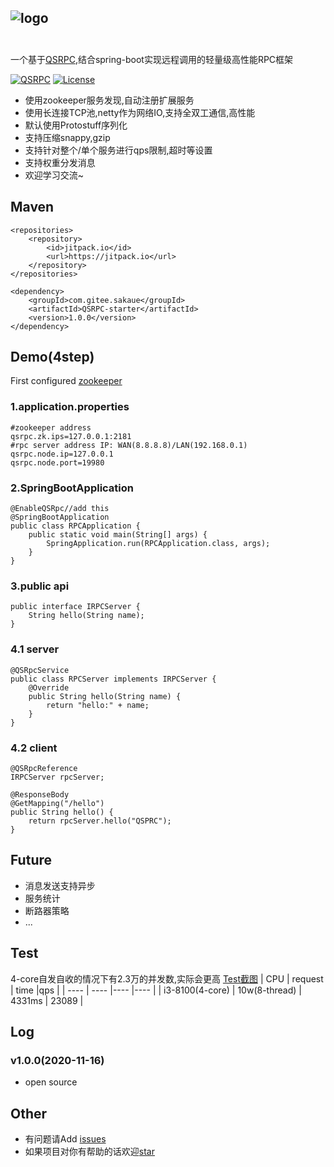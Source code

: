 ![logo][logopng]
<br/>
<br/>
---
一个基于[QSRPC][QSRPC],结合spring-boot实现远程调用的轻量级高性能RPC框架
<br/>

[![QSRPC][QSRPCsvg]][QSRPC]  [![License][licensesvg]][license]

  * 使用zookeeper服务发现,自动注册扩展服务
  * 使用长连接TCP池,netty作为网络IO,支持全双工通信,高性能
  * 默认使用Protostuff序列化
  * 支持压缩snappy,gzip
  * 支持针对整个/单个服务进行qps限制,超时等设置
  * 支持权重分发消息
  * 欢迎学习交流~

## Maven
```
<repositories>
    <repository>
        <id>jitpack.io</id>
        <url>https://jitpack.io</url>
    </repository>
</repositories>

<dependency>
    <groupId>com.gitee.sakaue</groupId>
    <artifactId>QSRPC-starter</artifactId>
    <version>1.0.0</version>
</dependency>
``` 

## Demo(4step)
First configured [zookeeper](http://mirrors.hust.edu.cn/apache/zookeeper/)

### 1.application.properties
```
#zookeeper address
qsrpc.zk.ips=127.0.0.1:2181
#rpc server address IP: WAN(8.8.8.8)/LAN(192.168.0.1)
qsrpc.node.ip=127.0.0.1
qsrpc.node.port=19980
```
### 2.SpringBootApplication
```
@EnableQSRpc//add this
@SpringBootApplication
public class RPCApplication {
    public static void main(String[] args) {
        SpringApplication.run(RPCApplication.class, args);
    }
}
```

### 3.public api
```
public interface IRPCServer {
    String hello(String name);
}
```
### 4.1 server
```
@QSRpcService
public class RPCServer implements IRPCServer {
    @Override
    public String hello(String name) {
        return "hello:" + name;
    }
}
```
### 4.2 client
```
@QSRpcReference
IRPCServer rpcServer;

@ResponseBody
@GetMapping("/hello")
public String hello() {
    return rpcServer.hello("QSPRC");
}
```

## Future
 * 消息发送支持异步
 * 服务统计
 * 断路器策略
 * ...
 
## Test
 4-core自发自收的情况下有2.3万的并发数,实际会更高 [Test截图][testpng]
 |  CPU   | request  | time  |qps  |
 |  ----  | ----  |----  |----  |
 | i3-8100(4-core) | 10w(8-thread) | 4331ms | 23089  |

 
## Log
### v1.0.0(2020-11-16)
  * open source
## Other
  * 有问题请Add [issues](https://gitee.com/sakaue/QSRPC-starter/issues)
  * 如果项目对你有帮助的话欢迎[star][star]
  
[logopng]: https://gitee.com/sakaue/QSRPC/raw/master/logo.png
[testpng]: https://gitee.com/sakaue/QSRPC-starter/raw/develop/test.png


[licensesvg]: https://img.shields.io/badge/License-Apache--2.0-red.svg
[license]: https://gitee.com/sakaue/QSRPC-starter/raw/master/LICENSE

[starsvg]: https://img.shields.io/github/stars/tohodog/QSRPC-starter.svg?style=social&label=Stars
[star]: https://gitee.com/sakaue/QSRPC-starter

[QSRPCsvg]: https://img.shields.io/badge/QSRPC-1.1.0-blue.svg
[QSRPC]: https://gitee.com/sakaue/QSRPC
